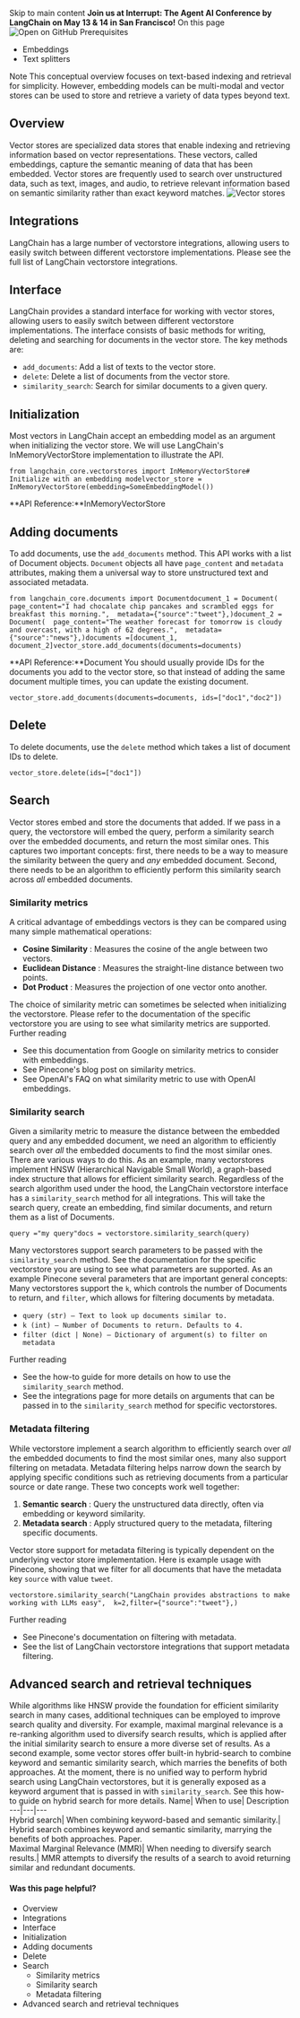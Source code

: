 Skip to main content
**Join us at Interrupt: The Agent AI Conference by LangChain on May 13 & 14 in San Francisco!**
On this page
![Open on GitHub](https://img.shields.io/badge/Open%20on%20GitHub-grey?logo=github&logoColor=white)
Prerequisites
  * Embeddings
  * Text splitters


Note
This conceptual overview focuses on text-based indexing and retrieval for simplicity. However, embedding models can be multi-modal and vector stores can be used to store and retrieve a variety of data types beyond text.
## Overview​
Vector stores are specialized data stores that enable indexing and retrieving information based on vector representations.
These vectors, called embeddings, capture the semantic meaning of data that has been embedded.
Vector stores are frequently used to search over unstructured data, such as text, images, and audio, to retrieve relevant information based on semantic similarity rather than exact keyword matches.
![Vector stores](https://python.langchain.com/assets/images/vectorstores-2540b4bc355b966c99b0f02cfdddb273.png)
## Integrations​
LangChain has a large number of vectorstore integrations, allowing users to easily switch between different vectorstore implementations.
Please see the full list of LangChain vectorstore integrations.
## Interface​
LangChain provides a standard interface for working with vector stores, allowing users to easily switch between different vectorstore implementations.
The interface consists of basic methods for writing, deleting and searching for documents in the vector store.
The key methods are:
  * `add_documents`: Add a list of texts to the vector store.
  * `delete`: Delete a list of documents from the vector store.
  * `similarity_search`: Search for similar documents to a given query.


## Initialization​
Most vectors in LangChain accept an embedding model as an argument when initializing the vector store.
We will use LangChain's InMemoryVectorStore implementation to illustrate the API.
```
from langchain_core.vectorstores import InMemoryVectorStore# Initialize with an embedding modelvector_store = InMemoryVectorStore(embedding=SomeEmbeddingModel())
```

**API Reference:**InMemoryVectorStore
## Adding documents​
To add documents, use the `add_documents` method.
This API works with a list of Document objects. `Document` objects all have `page_content` and `metadata` attributes, making them a universal way to store unstructured text and associated metadata.
```
from langchain_core.documents import Documentdocument_1 = Document(  page_content="I had chocalate chip pancakes and scrambled eggs for breakfast this morning.",  metadata={"source":"tweet"},)document_2 = Document(  page_content="The weather forecast for tomorrow is cloudy and overcast, with a high of 62 degrees.",  metadata={"source":"news"},)documents =[document_1, document_2]vector_store.add_documents(documents=documents)
```

**API Reference:**Document
You should usually provide IDs for the documents you add to the vector store, so that instead of adding the same document multiple times, you can update the existing document.
```
vector_store.add_documents(documents=documents, ids=["doc1","doc2"])
```

## Delete​
To delete documents, use the `delete` method which takes a list of document IDs to delete.
```
vector_store.delete(ids=["doc1"])
```

## Search​
Vector stores embed and store the documents that added. If we pass in a query, the vectorstore will embed the query, perform a similarity search over the embedded documents, and return the most similar ones. This captures two important concepts: first, there needs to be a way to measure the similarity between the query and _any_ embedded document. Second, there needs to be an algorithm to efficiently perform this similarity search across _all_ embedded documents.
### Similarity metrics​
A critical advantage of embeddings vectors is they can be compared using many simple mathematical operations:
  * **Cosine Similarity** : Measures the cosine of the angle between two vectors.
  * **Euclidean Distance** : Measures the straight-line distance between two points.
  * **Dot Product** : Measures the projection of one vector onto another.


The choice of similarity metric can sometimes be selected when initializing the vectorstore. Please refer to the documentation of the specific vectorstore you are using to see what similarity metrics are supported.
Further reading
  * See this documentation from Google on similarity metrics to consider with embeddings.
  * See Pinecone's blog post on similarity metrics.
  * See OpenAI's FAQ on what similarity metric to use with OpenAI embeddings.


### Similarity search​
Given a similarity metric to measure the distance between the embedded query and any embedded document, we need an algorithm to efficiently search over _all_ the embedded documents to find the most similar ones. There are various ways to do this. As an example, many vectorstores implement HNSW (Hierarchical Navigable Small World), a graph-based index structure that allows for efficient similarity search. Regardless of the search algorithm used under the hood, the LangChain vectorstore interface has a `similarity_search` method for all integrations. This will take the search query, create an embedding, find similar documents, and return them as a list of Documents.
```
query ="my query"docs = vectorstore.similarity_search(query)
```

Many vectorstores support search parameters to be passed with the `similarity_search` method. See the documentation for the specific vectorstore you are using to see what parameters are supported. As an example Pinecone several parameters that are important general concepts: Many vectorstores support the `k`, which controls the number of Documents to return, and `filter`, which allows for filtering documents by metadata.
  * `query (str) – Text to look up documents similar to.`
  * `k (int) – Number of Documents to return. Defaults to 4.`
  * `filter (dict | None) – Dictionary of argument(s) to filter on metadata`


Further reading
  * See the how-to guide for more details on how to use the `similarity_search` method.
  * See the integrations page for more details on arguments that can be passed in to the `similarity_search` method for specific vectorstores.


### Metadata filtering​
While vectorstore implement a search algorithm to efficiently search over _all_ the embedded documents to find the most similar ones, many also support filtering on metadata. Metadata filtering helps narrow down the search by applying specific conditions such as retrieving documents from a particular source or date range. These two concepts work well together:
  1. **Semantic search** : Query the unstructured data directly, often via embedding or keyword similarity.
  2. **Metadata search** : Apply structured query to the metadata, filtering specific documents.


Vector store support for metadata filtering is typically dependent on the underlying vector store implementation.
Here is example usage with Pinecone, showing that we filter for all documents that have the metadata key `source` with value `tweet`.
```
vectorstore.similarity_search("LangChain provides abstractions to make working with LLMs easy",  k=2,filter={"source":"tweet"},)
```

Further reading
  * See Pinecone's documentation on filtering with metadata.
  * See the list of LangChain vectorstore integrations that support metadata filtering.


## Advanced search and retrieval techniques​
While algorithms like HNSW provide the foundation for efficient similarity search in many cases, additional techniques can be employed to improve search quality and diversity. For example, maximal marginal relevance is a re-ranking algorithm used to diversify search results, which is applied after the initial similarity search to ensure a more diverse set of results. As a second example, some vector stores offer built-in hybrid-search to combine keyword and semantic similarity search, which marries the benefits of both approaches. At the moment, there is no unified way to perform hybrid search using LangChain vectorstores, but it is generally exposed as a keyword argument that is passed in with `similarity_search`. See this how-to guide on hybrid search for more details.
Name| When to use| Description  
---|---|---  
Hybrid search| When combining keyword-based and semantic similarity.| Hybrid search combines keyword and semantic similarity, marrying the benefits of both approaches. Paper.  
Maximal Marginal Relevance (MMR)| When needing to diversify search results.| MMR attempts to diversify the results of a search to avoid returning similar and redundant documents.  
#### Was this page helpful?
  * Overview
  * Integrations
  * Interface
  * Initialization
  * Adding documents
  * Delete
  * Search
    * Similarity metrics
    * Similarity search
    * Metadata filtering
  * Advanced search and retrieval techniques


